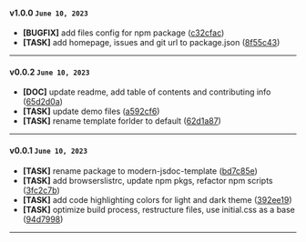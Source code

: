 
#### v1.0.0 `June 10, 2023`

- **[BUGFIX]** add files config for npm package ([c32cfac](https://github.com/dmh/modern-jsdoc-template/commit/c32cfac))
- **[TASK]** add homepage, issues and git url to package.json ([8f55c43](https://github.com/dmh/modern-jsdoc-template/commit/8f55c43))

***

#### v0.0.2 `June 10, 2023`

- **[DOC]** update readme, add table of contents and contributing info ([65d2d0a](https://github.com/dmh/modern-jsdoc-template/commit/65d2d0a))
- **[TASK]** update demo files ([a592cf6](https://github.com/dmh/modern-jsdoc-template/commit/a592cf6))
- **[TASK]** rename template forlder to default ([62d1a87](https://github.com/dmh/modern-jsdoc-template/commit/62d1a87))

***

#### v0.0.1 `June 10, 2023`

- **[TASK]** rename package to modern-jsdoc-template ([bd7c85e](https://github.com/dmh/modern-jsdoc-template/commit/bd7c85e))
- **[TASK]** add browserslistrc, update npm pkgs, refactor npm scripts ([3fc2c7b](https://github.com/dmh/modern-jsdoc-template/commit/3fc2c7b))
- **[TASK]** add code highlighting colors for light and dark theme ([392ee19](https://github.com/dmh/modern-jsdoc-template/commit/392ee19))
- **[TASK]** optimize build process, restructure files, use initial.css as a base ([94d7998](https://github.com/dmh/modern-jsdoc-template/commit/94d7998))

***
